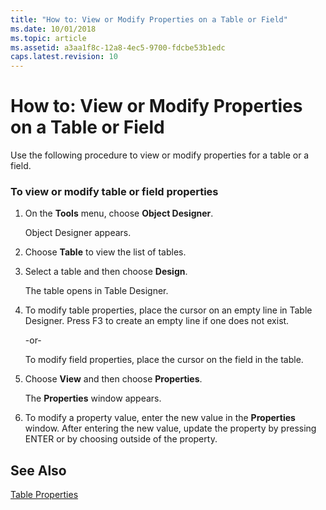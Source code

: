 ```yaml
---
title: "How to: View or Modify Properties on a Table or Field"
ms.date: 10/01/2018
ms.topic: article
ms.assetid: a3aa1f8c-12a8-4ec5-9700-fdcbe53b1edc
caps.latest.revision: 10
---
```

# How to: View or Modify Properties on a Table or Field
Use the following procedure to view or modify properties for a table or a field.  
  
### To view or modify table or field properties  
  
1.  On the **Tools** menu, choose **Object Designer**.  
  
     Object Designer appears.  
  
2.  Choose **Table** to view the list of tables.  
  
3.  Select a table and then choose **Design**.  
  
     The table opens in Table Designer.  
  
4.  To modify table properties, place the cursor on an empty line in Table Designer. Press F3 to create an empty line if one does not exist.  
  
     -or-  
  
     To modify field properties, place the cursor on the field in the table.  
  
5.  Choose **View** and then choose **Properties**.  
  
     The **Properties** window appears.  
  
6.  To modify a property value, enter the new value in the **Properties** window. After entering the new value, update the property by pressing ENTER or by choosing outside of the property.  
  
## See Also  
 [Table Properties](Table-Properties.md)
